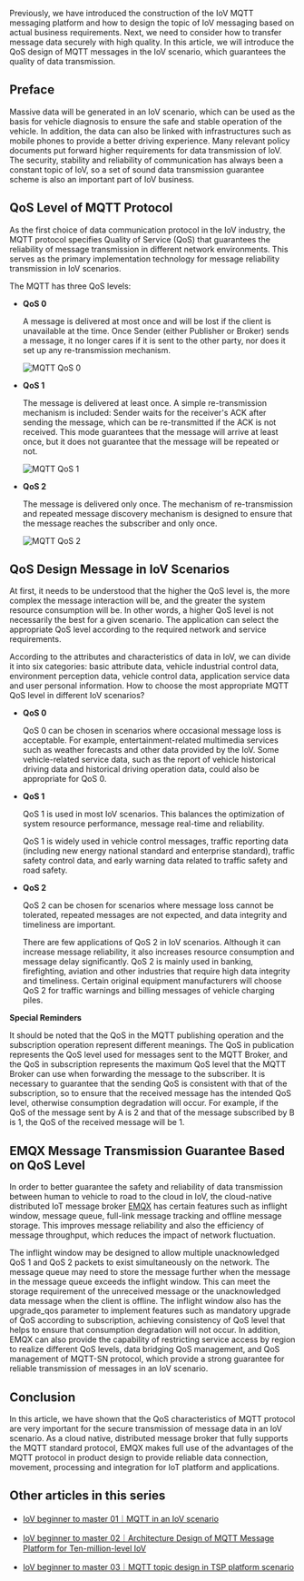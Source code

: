 Previously, we have introduced the construction of the IoV MQTT messaging platform and how to design the topic of IoV messaging based on actual business requirements. Next, we need to consider how to transfer message data securely with high quality. In this article, we will introduce the QoS design of MQTT messages in the IoV scenario, which guarantees the quality of data transmission.

## Preface

Massive data will be generated in an IoV scenario, which can be used as the basis for vehicle diagnosis to ensure the safe and stable operation of the vehicle. In addition, the data can also be linked with infrastructures such as mobile phones to provide a better driving experience. Many relevant policy documents put forward higher requirements for data transmission of IoV. The security, stability and reliability of communication has always been a constant topic of IoV, so a set of sound data transmission guarantee scheme is also an important part of IoV business.

## QoS Level of MQTT Protocol

As the first choice of data communication protocol in the IoV industry, the MQTT protocol specifies Quality of Service (QoS) that guarantees the reliability of message transmission in different network environments. This serves as the primary implementation technology for message reliability transmission in IoV scenarios.

The MQTT has three QoS levels:

- **QoS 0**

  A message is delivered at most once and will be lost if the client is unavailable at the time. Once Sender (either Publisher or Broker) sends a message, it no longer cares if it is sent to the other party, nor does it set up any re-transmission mechanism.

  ![MQTT QoS 0](https://static.emqx.net/images/fb046bde08b7cd1e653d3eaacde480fc.png)

- **QoS 1**

  The message is delivered at least once. A simple re-transmission mechanism is included: Sender waits for the receiver's ACK after sending the message, which can be re-transmitted if the ACK is not received. This mode guarantees that the message will arrive at least once, but it does not guarantee that the message will be repeated or not.

  ![MQTT QoS 1](https://static.emqx.net/images/8a707edb6b019f4c62e5e25fa3345030.png)

- **QoS 2**

  The message is delivered only once. The mechanism of re-transmission and repeated message discovery mechanism is designed to ensure that the message reaches the subscriber and only once.

  ![MQTT QoS 2](https://static.emqx.net/images/752c86832c5328c428120a81596ee388.png)

## QoS Design Message in IoV Scenarios

At first, it needs to be understood that the higher the QoS level is, the more complex the message interaction will be, and the greater the system resource consumption will be. In other words, a higher QoS level is not necessarily the best for a given scenario. The application can select the appropriate QoS level according to the required network and service requirements.

According to the attributes and characteristics of data in IoV, we can divide it into six categories: basic attribute data, vehicle industrial control data, environment perception data, vehicle control data, application service data and user personal information. How to choose the most appropriate MQTT QoS level in different IoV scenarios?

- **QoS 0**

  QoS 0 can be chosen in scenarios where occasional message loss is acceptable.  For example, entertainment-related multimedia services such as weather forecasts and other data provided by the IoV.  Some vehicle-related service data, such as the report of vehicle historical driving data and historical driving operation data, could also be appropriate for QoS 0.

- **QoS 1**

  QoS 1 is used in most IoV scenarios.  This balances the optimization of system resource performance, message real-time and reliability.

  QoS 1 is widely used in vehicle control messages, traffic reporting data (including new energy national standard and enterprise standard), traffic safety control data, and early warning data related to traffic safety and road safety.

- **QoS 2**

  QoS 2 can be chosen for scenarios where message loss cannot be tolerated, repeated messages are not expected, and data integrity and timeliness are important.

  There are few applications of QoS 2 in IoV scenarios. Although it can increase message reliability, it also increases resource consumption and message delay significantly. QoS 2 is mainly used in banking, firefighting, aviation and other industries that require high data integrity and timeliness. Certain original equipment manufacturers will choose QoS 2 for traffic warnings and billing messages of vehicle charging piles.



**Special Reminders**

It should be noted that the QoS in the MQTT publishing operation and the subscription operation represent different meanings. The QoS in publication represents the QoS level used for messages sent to the MQTT Broker, and the QoS in subscription represents the maximum QoS level that the MQTT Broker can use when forwarding the message to the subscriber. It is necessary to guarantee that the sending QoS is consistent with that of the subscription, so to ensure that the received message has the intended QoS level, otherwise consumption degradation will occur. For example, if the QoS of the message sent by A is 2 and that of the message subscribed by B is 1, the QoS of the received message will be 1.

## EMQX Message Transmission Guarantee Based on QoS Level

In order to better guarantee the safety and reliability of data transmission between human to vehicle to road to the cloud in IoV, the cloud-native distributed IoT message broker [EMQX](https://www.emqx.com/en/products/emqx) has certain features such as inflight window, message queue, full-link message tracking and offline message storage.  This improves message reliability and also the efficiency of message throughput, which reduces the impact of network fluctuation.

The inflight window may be designed to allow multiple unacknowledged QoS 1 and QoS 2 packets to exist simultaneously on the network.  The message queue may need to store the message further when the message in the message queue exceeds the inflight window.  This can meet the storage requirement of the unreceived message or the unacknowledged data message when the client is offline. The inflight window also has the upgrade_qos parameter to implement features such as mandatory upgrade of QoS according to subscription, achieving consistency of QoS level that helps to ensure that consumption degradation will not occur. In addition, EMQX can also provide the capability of restricting service access by region to realize different QoS levels, data bridging QoS management, and QoS management of MQTT-SN protocol, which provide a strong guarantee for reliable transmission of messages in an IoV scenario.

## Conclusion

In this article, we have shown that the QoS characteristics of MQTT protocol are very important for the secure transmission of message data in an IoV scenario. As a cloud native, distributed message broker that fully supports the MQTT standard protocol, EMQX makes full use of the advantages of the MQTT protocol in product design to provide reliable data connection, movement, processing and integration for IoT platform and applications.


## Other articles in this series

- [IoV beginner to master 01｜MQTT in an IoV scenario](https://www.emqx.com/en/blog/mqtt-for-internet-of-vehicles)

- [IoV beginner to master 02｜Architecture Design of MQTT Message Platform for Ten-million-level IoV](https://www.emqx.com/en/blog/mqtt-messaging-platform-for-internet-of-vehicles)

- [IoV beginner to master 03｜MQTT topic design in TSP platform scenario](https://www.emqx.com/en/blog/mqtt-topic-design-for-internet-of-vehicles)
